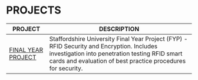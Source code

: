 # PROJECTS

| PROJECT | DESCRIPTION |
|----------------|-------------|
| [FINAL YEAR PROJECT](https://github.com/BroadbentT/RFID) | Staffordshire University Final Year Project (FYP) - RFID Security and Encryption. Includes investigation into penetration testing RFID smart cards and evaluation of best practice procedures for security.|
